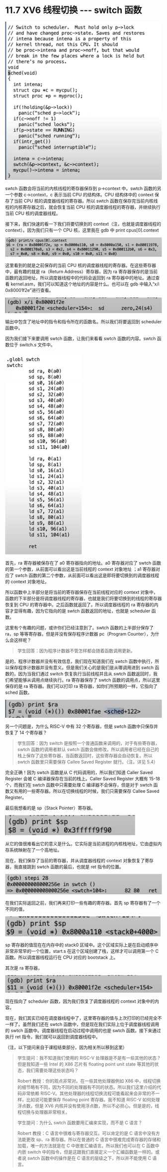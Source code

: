 # 11.7 XV6 线程切换 --- switch 函数

![](<../assets/image (516) (2) (2) (2).png>)

swtch 函数会将当前的内核线程的寄存器保存到 p->context 中。swtch 函数的另一个参数 c->context，c 表示当前 CPU 的结构体。CPU 结构体中的 context 保存了当前 CPU 核的调度器线程的寄存器。所以 swtch 函数在保存完当前内核线程的内核寄存器之后，就会恢复当前 CPU 核的调度器线程的寄存器，并继续执行当前 CPU 核的调度器线程。

接下来，我们快速的看一下我们将要切换到的 context（注，也就是调度器线程的 context）。因为我们只有一个 CPU 核，这里我在 gdb 中 print cpus\[0].context

![](<../assets/image (728).png>)

这里看到的就是之前保存的当前 CPU 核的调度器线程的寄存器。在这些寄存器中，最有趣的就是 ra（Return Address）寄存器，因为 ra 寄存器保存的是当前函数的返回地址，所以调度器线程中的代码会返回到 ra 寄存器中的地址。通过查看 kernel.asm，我们可以知道这个地址的内容是什么。也可以在 gdb 中输入“x/i 0x80001f2e”进行查看。

![](<../assets/image (463).png>)

输出中包含了地址中的指令和指令所在的函数名。所以我们将要返回到 scheduler 函数中。

因为我们接下来要调用 swtch 函数，让我们来看看 swtch 函数的内容。swtch 函数位于 switch.s 文件中。

![](<../assets/image (503).png>)

首先，ra 寄存器被保存在了 a0 寄存器指向的地址。a0 寄存器对应了 swtch 函数的第一个参数，从前面可以看出这是当前线程的 context 对象地址 ；a1 寄存器对应了 swtch 函数的第二个参数，从前面可以看出这是即将要切换到的调度器线程的 context 对象地址。

所以函数中上半部分是将当前的寄存器保存在当前线程对应的 context 对象中，函数的下半部分是将调度器线程的寄存器，也就是我们将要切换到的线程的寄存器恢复到 CPU 的寄存器中。之后函数就返回了。所以调度器线程的 ra 寄存器的内容才显得有趣，因为它指向的是 swtch 函数返回的地址，也就是 scheduler 函数。

这里有个有趣的问题，或许你们已经注意到了。swtch 函数的上半部分保存了 ra，sp 等等寄存器，但是并没有保存程序计数器 pc（Program Counter），为什么会这样呢？

> 学生回答：因为程序计数器不管怎样都会随着函数调用更新。

是的，程序计数器并没有有效信息，我们现在知道我们在 swtch 函数中执行，所以保存程序计数器并没有意义。但是我们关心的是我们是从哪调用进到 swtch 函数的，因为当我们通过 switch 恢复执行当前线程并且从 swtch 函数返回时，我们希望能够从调用点继续执行。ra 寄存器保存了 swtch 函数的调用点，所以这里保存的是 ra 寄存器。我们可以打印 ra 寄存器，如你们所预期的一样，它指向了 sched 函数。

![](<../assets/image (431).png>)

另一个问题是，为什么 RISC-V 中有 32 个寄存器，但是 swtch 函数中只保存并恢复了 14 个寄存器？

> 学生回答：因为 switch 是按照一个普通函数来调用的，对于有些寄存器，swtch 函数的调用者默认 swtch 函数会做修改，所以调用者已经在自己的栈上保存了这些寄存器，当函数返回时，这些寄存器会自动恢复。所以 swtch 函数里只需要保存 Callee Saved Register 就行。（注，详见 5.4）

完全正确！因为 swtch 函数是从 C 代码调用的，所以我们知道 Caller Saved Register 会被 C 编译器保存在当前的栈上。Caller Saved Register 大概有 15-18 个，而我们在 swtch 函数中只需要处理 C 编译器不会保存，但是对于 swtch 函数又有用的一些寄存器。所以在切换线程的时候，我们只需要保存 Callee Saved Register。

最后我想看的是 sp（Stack Pointer）寄存器。

![](<../assets/image (624).png>)

从它的值很难看出它的意义是什么。它实际是当前进程的内核栈地址，它由虚拟内存系统映射在了一个高地址。

现在，我们保存了当前的寄存器，并从调度器线程的 context 对象恢复了寄存器，我直接跳到 swtch 函数的最后，也就是 ret 指令的位置。

![](<../assets/image (528).png>)

在我们实际返回之前，我们再来打印一些有趣的寄存器。首先 sp 寄存器有了一个不同的值，

![](<../assets/image (468).png>)

sp 寄存器的值现在在内存中的 stack0 区域中。这个区域实际上是在启动顺序中非常非常早的一个位置，start.s 在这个区域创建了栈，这样才可以调用第一个 C 函数。所以调度器线程运行在 CPU 对应的 bootstack 上。

其次是 ra 寄存器，

![](<../assets/image (500).png>)

现在指向了 scheduler 函数，因为我们恢复了调度器线程的 context 对象中的内容。

现在，我们其实已经在调度器线程中了，这里寄存器的值与上次打印的已经完全不一样了。虽然我们还在 swtch 函数中，但是现在我们实际上位于调度器线程调用的 swtch 函数中。调度器线程在启动过程中调用的也是 swtch 函数。接下来通过执行 ret 指令，我们就可以返回到调度器线程中。

（注，以下提问来自于课程结束部分，因为相关所以移到这里）

> 学生提问：我不知道我们使用的 RISC-V 处理器是不是有一些其他的状态？但是我知道一些 Intel 的 X86 芯片有 floating point unit state 等其他的状态，我们需要处理这些状态吗？
>
> Robert 教授：你的观点非常对。在一些其他处理器例如 X86 中，线程切换的细节略有不同，因为不同的处理器有不同的状态。所以我们这里介绍的代码非常依赖 RISC-V。其他处理器的线程切换流程可能看起来会非常的不一样，比如说可能要保存 floating point 寄存器。我不知道 RISC-V 如何处理浮点数，但是 XV6 内核并没有使用浮点数，所以不必担心。但是是的，线程切换与处理器非常相关。
>
> 学生提问：为什么 swtch 函数要用汇编来实现，而不是 C 语言？
>
> Robert 教授：C 语言中很难与寄存器交互。可以肯定的是 C 语言中没有方法能更改 sp、ra 寄存器。所以在普通的 C 语言中很难完成寄存器的存储和加载，唯一的方法就是在 C 中嵌套汇编语言。所以我们也可以在 C 函数中内嵌 switch 中的指令，但是这跟我们直接定义一个汇编函数是一样的。或者说 swtch 函数中的操作是在 C 语言的层级之下，所以并不能使用 C 语言。
